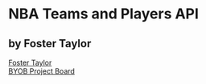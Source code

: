 # NBA Teams and Players API
## by Foster Taylor
[Foster Taylor](https://github.com/foster55f)
<br>
[BYOB Project Board](https://github.com/users/foster55f/projects/2)